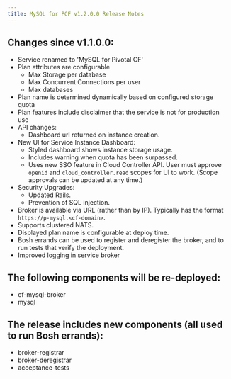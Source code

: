 ```yaml
---
title: MySQL for PCF v1.2.0.0 Release Notes
---
```


## Changes since v1.1.0.0:

* Service renamed to 'MySQL for Pivotal CF'
* Plan attributes are configurable
    * Max Storage per database
    * Max Concurrent Connections per user
    * Max databases
* Plan name is determined dynamically based on configured storage quota
* Plan features include disclaimer that the service is not for production use
* API changes:
    * Dashboard url returned on instance creation.
* New UI for Service Instance Dashboard:
    * Styled dashboard shows instance storage usage.
    * Includes warning when quota has been surpassed.
    * Uses new SSO feature in Cloud Controller API. User must approve `openid` and `cloud_controller.read` scopes for UI to work. (Scope approvals can be updated at any time.)
* Security Upgrades:
    * Updated Rails.
    * Prevention of SQL injection.
* Broker is available via URL (rather than by IP). Typically has the format `https://p-mysql.<cf-domain>`.
* Supports clustered NATS.
* Displayed plan name is configurable at deploy time.
* Bosh errands can be used to register and deregister the broker, and to run tests that verify the deployment.
* Improved logging in service broker

## The following components will be re-deployed:

* cf-mysql-broker
* mysql

## The release includes new components (all used to run Bosh errands):

* broker-registrar
* broker-deregistrar
* acceptance-tests

